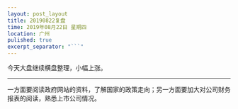 ```yaml
---
layout: post_layout
title: 20190822复盘
time: 2019年08月22日 星期四
location: 广州
pulished: true
excerpt_separator: "```"
---
```



今天大盘继续横盘整理，小幅上涨。

-------------------------------------------------------
一方面要阅读政府网站的资料，了解国家的政策走向；另一方面要加大对公司财务报表的阅读，熟悉上市公司情况。
